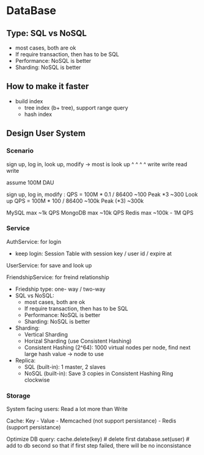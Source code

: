 # DataBase

## Type: SQL vs NoSQL
  - most cases, both are ok
  - If require transaction, then has to be SQL
  - Performance: NoSQL is better
  - Sharding: NoSQL is better

## How to make it faster
  - build index
    * tree index (b+ tree), support range query
    * hash index 




## Design User System

### Scenario

sign up, log in, look up, modify  -> most is look up
^           ^       ^       ^
write     write     read    write

assume 100M DAU 

sign up, log in, modify : QPS = 100M * 0.1 / 86400 ~100  Peak *3 ~300
Look up QPS = 100M * 100 / 86400 ~100k  Peak (*3) ~300k

MySQL max ~1k QPS
MongoDB max ~10k QPS
Redis max ~100k - 1M QPS


### Service

AuthService: for login
  - keep login:  Session Table with session key / user id / expire at

UserService: for save and look up

FriendshipService: for freind relationship
  - Friedship type: one- way / two-way
  - SQL vs NoSQL: 
    * most cases, both are ok
    * If require transaction, then has to be SQL
    * Performance: NoSQL is better
    * Sharding: NoSQL is better
  - Sharding:
    * Vertical Sharding
    * Horizal Sharding (use Consistent Hashing)
    * Consistent Hashing (2^64): 1000 virtual nodes per node, find next large hash value -> node to use
  - Replica:
    * SQL (built-in): 1 master, 2 slaves
    * NoSQL (built-in): Save 3 copies in Consistent Hashing Ring clockwise

### Storage

System facing users: Read a lot more than Write

Cache: Key - Value
    - Memcached (not support persistance)
    - Redis (support persistance)

Optimize DB query:
cache.delete(key)  # delete first
database.set(user) # add to db second
so that if first step failed, there will be no inconsistance

